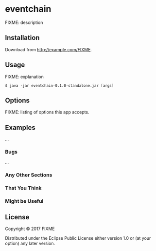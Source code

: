 # eventchain

FIXME: description

## Installation

Download from http://example.com/FIXME.

## Usage

FIXME: explanation

    $ java -jar eventchain-0.1.0-standalone.jar [args]

## Options

FIXME: listing of options this app accepts.

## Examples

...

### Bugs

...

### Any Other Sections
### That You Think
### Might be Useful

## License

Copyright © 2017 FIXME

Distributed under the Eclipse Public License either version 1.0 or (at
your option) any later version.
